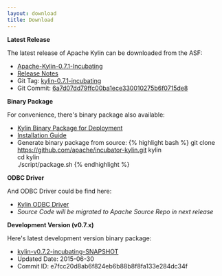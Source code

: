 ```yaml
---
layout: download
title: Download
---
```


__Latest Release__

The latest release of Apache Kylin can be downloaded from the ASF:

  * [Apache-Kylin-0.7.1-Incubating](http://www.apache.org/dyn/closer.cgi/incubator/kylin/0.7.1-incubating)
  * [Release Notes](https://github.com/apache/incubator-kylin/blob/0.7-staging/docs/release_notes.md)
  * Git Tag: [kylin-0.7.1-incubating](https://github.com/apache/incubator-kylin/tree/kylin-0.7.1-incubating)
  * Git Commit: [6a7d07dd79ffc00ba1ece330010275b6f0715de8](https://github.com/apache/incubator-kylin/commit/6a7d07dd79ffc00ba1ece330010275b6f0715de8)

__Binary Package__

For convenience, there's binary package also available:

  * [Kylin Binary Package for Deployment](http://kylin.incubator.apache.org/download/kylin-0.7.1-incubating.tar.gz)
  * [Installation Guide](https://github.com/apache/incubator-kylin/blob/master/docs/Installation/On%20Hadoop%20CLI%20installation.md)
  * Generate binary package from source:
{% highlight bash %}
git clone https://github.com/apache/incubator-kylin.git kylin  
cd kylin   
./script/package.sh
{% endhighlight %}

__ODBC Driver__

And ODBC Driver could be find here:

  * [Kylin ODBC Driver](http://kylin.incubator.apache.org/download/KylinODBC.zip)
  * _Source Code will be migrated to Apache Source Repo in next release_

__Development Version (v0.7.x)__

Here's latest development version binary package:

  * [kylin-v0.7.2-incubating-SNAPSHOT](http://kylin.incubator.apache.org/download/kylin-0.7.2-incubating-SNAPSHOT.tar.gz)
  * Updated Date: 2015-06-30
  * Commit ID: e7fcc20d8ab6f824eb6b88b8f8fa133e284dc34f



